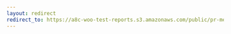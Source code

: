 ```yaml
---
layout: redirect
redirect_to: https://a8c-woo-test-reports.s3.amazonaws.com/public/pr-merge/40753/api/index.html
---
```

